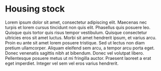 # Housing stock

Lorem ipsum dolor sit amet, consectetur adipiscing elit. Maecenas nec turpis et lorem cursus tincidunt non quis elit. Phasellus quis posuere leo. Quisque quis tortor quis risus tempor vestibulum. Quisque consectetur ultricies eros sit amet luctus. Morbi sit amet hendrerit ipsum, et varius arcu. Proin eu ante sit amet lorem posuere tristique. Sed ut lectus non diam pretium ullamcorper. Aliquam eleifend sem arcu, a tempor arcu porta eget. Donec venenatis sagittis nibh at bibendum. Donec vel volutpat libero. Pellentesque posuere metus ut mi fringilla auctor. Praesent laoreet a erat eget imperdiet. Integer vel sem vel eros varius hendrerit.